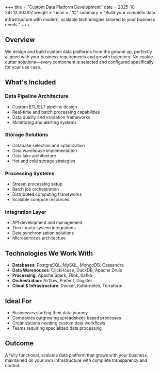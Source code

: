 +++
title = "Custom Data Platform Development"
date = 2025-10-24T12:00:00Z
weight = 1
icon = "🏗️"
summary = "Build your complete data infrastructure with modern, scalable technologies tailored to your business needs."
+++

## Overview

We design and build custom data platforms from the ground up, perfectly aligned with your business requirements and growth trajectory. No cookie-cutter solutions—every component is selected and configured specifically for your use case.

## What's Included

### Data Pipeline Architecture
- Custom ETL/ELT pipeline design
- Real-time and batch processing capabilities
- Data quality and validation frameworks
- Monitoring and alerting systems

### Storage Solutions
- Database selection and optimization
- Data warehouse implementation
- Data lake architecture
- Hot and cold storage strategies

### Processing Systems
- Stream processing setup
- Batch job orchestration
- Distributed computing frameworks
- Scalable compute resources

### Integration Layer
- API development and management
- Third-party system integrations
- Data synchronization solutions
- Microservices architecture

## Technologies We Work With

- **Databases**: PostgreSQL, MySQL, MongoDB, Cassandra
- **Data Warehouses**: ClickHouse, DuckDB, Apache Druid
- **Processing**: Apache Spark, Flink, Kafka
- **Orchestration**: Airflow, Prefect, Dagster
- **Cloud & Infrastructure**: Docker, Kubernetes, Terraform

## Ideal For

- Businesses starting their data journey
- Companies outgrowing spreadsheet-based processes
- Organizations needing custom data workflows
- Teams requiring specialized data processing

## Outcome

A fully functional, scalable data platform that grows with your business, maintained on your own infrastructure with complete transparency and control.
